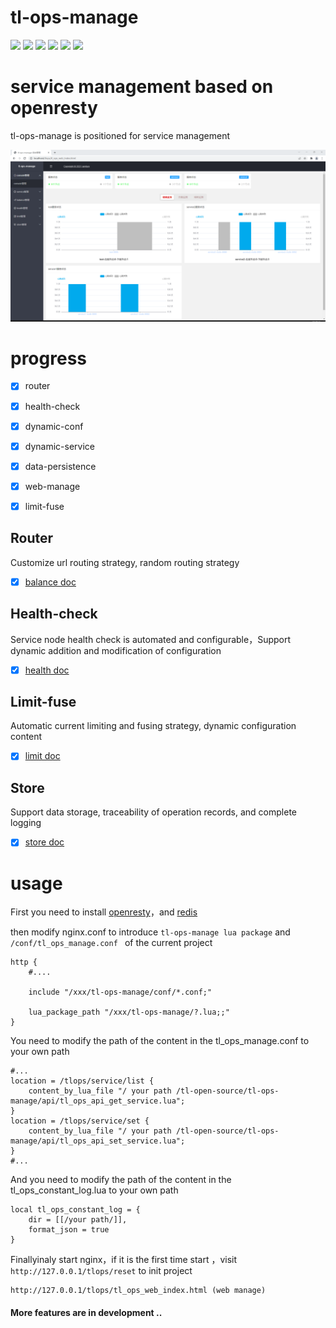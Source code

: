# tl-ops-manage

[![](https://img.shields.io/badge/base-openresty-blue)](https://openresty.org/cn/)
[![](https://img.shields.io/badge/webmanage-red)](https://github.com/iamtsm/tl-ops-manage)
[![](https://img.shields.io/badge/healthcheck-red)](https://github.com/iamtsm/tl-ops-manage/blob/main/doc/tl-ops-health.md)
[![](https://img.shields.io/badge/balance-red)](https://github.com/iamtsm/tl-ops-manage/blob/main/doc/tl-ops-balance.md)
[![](https://img.shields.io/badge/limitfuse-red)](https://github.com/iamtsm/tl-ops-manage/blob/main/doc/tl-ops-balance.md)
[![](https://img.shields.io/badge/dynamic%20conf-green)](https://github.com/iamtsm/tl-ops-manage)



# service management based on openresty

tl-ops-manage is positioned for service management

![image](tl-ops-manage.png)


# progress

- [x] router
- [x] health-check
- [x] dynamic-conf
- [x] dynamic-service
- [x] data-persistence
- [x] web-manage
- [x] limit-fuse


## Router

Customize url routing strategy, random routing strategy

- [x] [balance doc](tl-ops-balance.md)

## Health-check

Service node health check is automated and configurable，Support dynamic addition and modification of configuration

- [x] [health doc](tl-ops-health.md)


## Limit-fuse

Automatic current limiting and fusing strategy, dynamic configuration content

- [x] [limit doc](tl-ops-limit.md)

## Store

Support data storage, traceability of operation records, and complete logging

- [x] [store doc](tl-ops-store.md)


# usage

First you need to install [openresty](https://openresty.org/cn/installation.html)，and [redis](https://redis.io/download)

then modify nginx.conf to introduce `tl-ops-manage lua package` and `/conf/tl_ops_manage.conf ` of the current project


    http {
        #....

        include "/xxx/tl-ops-manage/conf/*.conf;"

        lua_package_path "/xxx/tl-ops-manage/?.lua;;"
    }

You need to modify the path of the content in the tl_ops_manage.conf to your own path

    #...
    location = /tlops/service/list {
		content_by_lua_file "/ your path /tl-open-source/tl-ops-manage/api/tl_ops_api_get_service.lua";
	}
	location = /tlops/service/set {
		content_by_lua_file "/ your path /tl-open-source/tl-ops-manage/api/tl_ops_api_set_service.lua";
	}
    #...

And you need to modify the path of the content in the tl_ops_constant_log.lua to your own path

    local tl_ops_constant_log = {
        dir = [[/your path/]],
        format_json = true
    }

Finallyinaly start nginx，if it is the first time start ，visit `http://127.0.0.1/tlops/reset` to init project
    
    
    http://127.0.0.1/tlops/tl_ops_web_index.html (web manage)




#### More features are in development ..